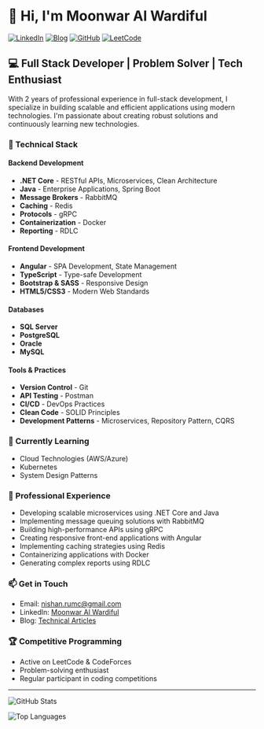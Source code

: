 # 👋 Hi, I'm Moonwar Al Wardiful

[![LinkedIn](https://img.shields.io/badge/LinkedIn-0077B5?style=for-the-badge&logo=linkedin&logoColor=white)](https://linkedin.com/in/moonwar)
[![Blog](https://img.shields.io/badge/Blog-FF5722?style=for-the-badge&logo=blogger&logoColor=white)](https://moonwarnishan.blogspot.com/)
[![GitHub](https://img.shields.io/badge/GitHub-100000?style=for-the-badge&logo=github&logoColor=white)](https://github.com/moonwarnishan)
[![LeetCode](https://img.shields.io/badge/LeetCode-FFA116?style=for-the-badge&logo=LeetCode&logoColor=black)](https://leetcode.com/moonwar)

## 💻 Full Stack Developer | Problem Solver | Tech Enthusiast

With 2 years of professional experience in full-stack development, I specialize in building scalable and efficient applications using modern technologies. I'm passionate about creating robust solutions and continuously learning new technologies.

### 🔧 Technical Stack

#### Backend Development
- **.NET Core** - RESTful APIs, Microservices, Clean Architecture
- **Java** - Enterprise Applications, Spring Boot
- **Message Brokers** - RabbitMQ
- **Caching** - Redis
- **Protocols** - gRPC
- **Containerization** - Docker
- **Reporting** - RDLC

#### Frontend Development
- **Angular** - SPA Development, State Management
- **TypeScript** - Type-safe Development
- **Bootstrap & SASS** - Responsive Design
- **HTML5/CSS3** - Modern Web Standards

#### Databases
- **SQL Server**
- **PostgreSQL**
- **Oracle**
- **MySQL**

#### Tools & Practices
- **Version Control** - Git
- **API Testing** - Postman
- **CI/CD** - DevOps Practices
- **Clean Code** - SOLID Principles
- **Development Patterns** - Microservices, Repository Pattern, CQRS

### 🌱 Currently Learning
- Cloud Technologies (AWS/Azure)
- Kubernetes
- System Design Patterns

### 💼 Professional Experience
- Developing scalable microservices using .NET Core and Java
- Implementing message queuing solutions with RabbitMQ
- Building high-performance APIs using gRPC
- Creating responsive front-end applications with Angular
- Implementing caching strategies using Redis
- Containerizing applications with Docker
- Generating complex reports using RDLC

### 📫 Get in Touch
- Email: nishan.rumc@gmail.com
- LinkedIn: [Moonwar Al Wardiful](https://linkedin.com/in/moonwar)
- Blog: [Technical Articles](https://moonwarnishan.blogspot.com/)

### 🏆 Competitive Programming
- Active on LeetCode & CodeForces
- Problem-solving enthusiast
- Regular participant in coding competitions

---

![GitHub Stats](https://github-readme-stats.vercel.app/api?username=moonwarnishan&show_icons=true&theme=radical)

![Top Languages](https://github-readme-stats.vercel.app/api/top-langs/?username=moonwarnishan&layout=compact&theme=radical)

